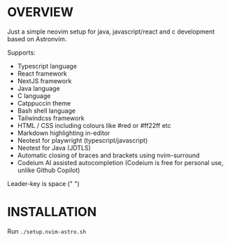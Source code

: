 # OVERVIEW

Just a simple neovim setup for java, javascript/react and c development based on Astronvim.

Supports:

- Typescript language
- React framework
- NextJS framework
- Java language
- C language
- Catppuccin theme
- Bash shell language
- Tailwindcss framework
- HTML / CSS including colours like #red or #ff22ff etc
- Markdown highlighting in-editor
- Neotest for playwright (typescript/javascript)
- Neotest for Java (JDTLS)
- Automatic closing of braces and brackets using nvim-surround
- Codeium AI assisted autocompletion (Codeium is free for personal use, unlike Github Copilot)

Leader-key is space (" ")

# INSTALLATION

Run `./setup.nvim-astro.sh`
